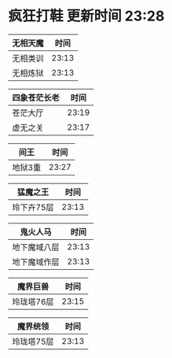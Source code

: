 # 疯狂打鞋 更新时间 23:28

| 无相天魔   | 时间    |
|--------|-------|
| 无相类训 | 23:13 |
| 无相炼狱 | 23:13 |

| 四象苍茫长老   | 时间    |
|--------|-------|
| 苍茫大厅 | 23:19 |
| 虚无之关 | 23:17 |

| 间王   | 时间    |
|--------|-------|
| 地狱3重 | 23:27 |

| 猛魔之王   | 时间    |
|--------|-------|
| 玲下卉75层 | 23:13 |

| 鬼火人马   | 时间    |
|--------|-------|
| 地下魔域八层 | 23:13 |
| 地下魔域作层 | 23:13 |

| 魔界巨兽   | 时间    |
|--------|-------|
| 玲珑塔76层 | 23:15 |

| 魔界统领   | 时间    |
|--------|-------|
| 玲珑塔75层 | 23:13 |